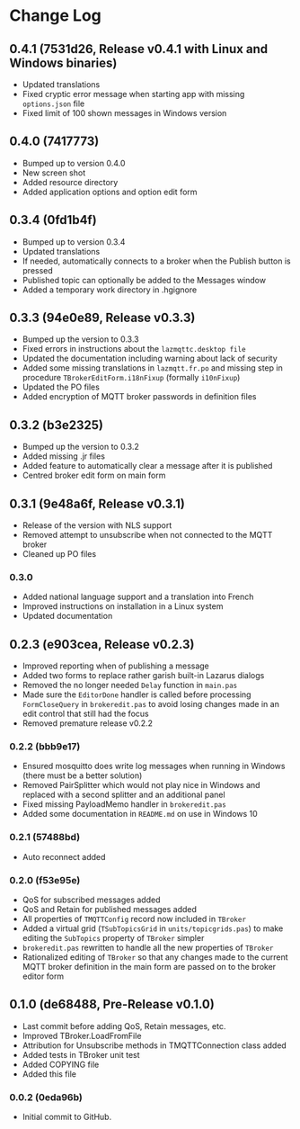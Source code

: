 
# Change Log

## 0.4.1 (7531d26, Release v0.4.1 with Linux and Windows binaries)

- Updated translations
- Fixed cryptic error message when starting app with missing `options.json` file
- Fixed limit of 100 shown messages in Windows version


## 0.4.0 (7417773)

- Bumped up to version 0.4.0
- New screen shot 
- Added resource directory
- Added application options and option edit form


## 0.3.4 (0fd1b4f)

- Bumped up to version 0.3.4
- Updated translations
- If needed, automatically connects to a broker when the Publish button is pressed
- Published topic can optionally be added to the Messages window 
- Added a temporary work directory in .hgignore


## 0.3.3 (94e0e89, Release v0.3.3)

- Bumped up the version to 0.3.3
- Fixed errors in instructions about the `lazmqttc.desktop file`
- Updated the documentation including warning about lack of security 
- Added some missing translations in `lazmqtt.fr.po` and missing step in procedure `TBrokerEditForm.i18nFixup` (formally `i10nFixup`)
- Updated the PO files
- Added encryption of MQTT broker passwords in definition files


## 0.3.2 (b3e2325)

- Bumped up the version to 0.3.2
- Added missing .jr files
- Added feature to automatically clear a message after it is published
- Centred broker edit form on main form 


## 0.3.1 (9e48a6f, Release v0.3.1)

- Release of the version with NLS support
- Removed attempt to unsubscribe when not connected to the MQTT broker
- Cleaned up PO files


### 0.3.0 

- Added national language support and a translation into French
- Improved instructions on installation in a Linux system
- Updated documentation


## 0.2.3 (e903cea, Release v0.2.3)

- Improved reporting when of publishing a message
- Added two forms to replace rather garish built-in Lazarus dialogs
- Removed the no longer needed `Delay` function in `main.pas`
- Made sure the `EditorDone` handler is called before processing `FormCloseQuery` in `brokeredit.pas` to avoid losing changes made in an edit control that still had the focus
- Removed premature release v0.2.2


### 0.2.2 (bbb9e17)

- Ensured mosquitto does write log messages when running in Windows (there must be a better solution)
- Removed PairSplitter which would not play nice in Windows and replaced with a second splitter and an additional panel
- Fixed missing PayloadMemo handler in `brokeredit.pas`
- Added some documentation in `README.md` on use in Windows 10


### 0.2.1 (57488bd)

- Auto reconnect added

### 0.2.0 (f53e95e)
- QoS for subscribed messages added
- QoS and Retain for published messages added
- All properties of `TMQTTConfig` record now included in `TBroker`
- Added a virtual grid (`TSubTopicsGrid` in `units/topicgrids.pas`) to make editing the `SubTopics` property of `TBroker` simpler
- `brokeredit.pas` rewritten to handle all the new properties of `TBroker`
- Rationalized editing of `TBroker` so that any changes made to the current MQTT broker definition in the main form are passed on to the broker editor form


## 0.1.0 (de68488, Pre-Release v0.1.0)

- Last commit before adding QoS, Retain messages, etc.
- Improved TBroker.LoadFromFile
- Attribution for Unsubscribe methods in TMQTTConnection class added
- Added tests in TBroker unit test
- Added COPYING file
- Added this file

### 0.0.2  (0eda96b)

- Initial commit to GitHub.
